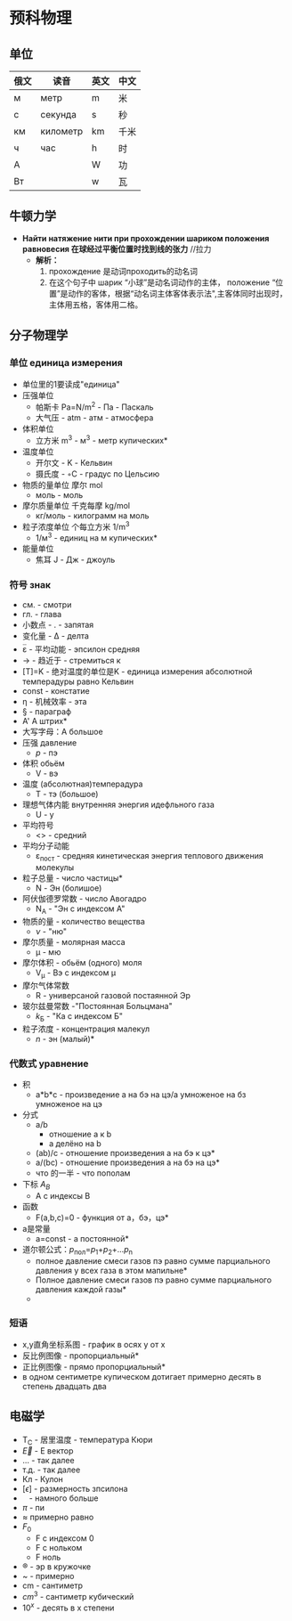 # 预科物理

## 单位

| 俄文          |     读音       |  英文   | 中文    | 
|---------------|---------------|---------|---------|
| м             |      метр     | m       | 米      | 
| с             |   секунда     | s       | 秒      | 
| км            |   километр    | km      | 千米    | 
| ч             |      час      | h       | 时      | 
| A             |               | W       | 功      | 
| Вт            |               | w       | 瓦      |

## 牛顿力学

- **Найти натяжение нити при прохождении шариком положения равновесия  在球经过平衡位置时找到线的张力** //拉力
    - **解析：** 
        1. прохождение 是动词проходить的动名词
        2. 在这个句子中 шарик “小球”是动名词动作的主体， положение “位置”是动作的客体，根据“动名词主体客体表示法",主客体同时出现时，主体用五格，客体用二格。

## 分子物理学

### 单位 единица измерения
- 单位里的1要读成"единица"
- 压强单位    
    - 帕斯卡 Pa=N/m<sup>2</sup> - Па - Паскаль
    - 大气压 - atm - атм - атмосфера
- 体积单位 
    - 立方米 m<sup>3</sup> - м<sup>3</sup> - метр купических*
- 温度单位
    - 开尔文 - K - Кельвин
    - 摄氏度 - ◦C - градус по Цельсию
- 物质的量单位 摩尔 mol
    - моль - моль
- 摩尔质量单位 千克每摩 kg/mol
    - кг/моль - килограмм на моль
- 粒子浓度单位 个每立方米 1/m<sup>3</sup>
    - 1/м<sup>3</sup> - единиц на м купических*
- 能量单位 
    - 焦耳 J - Дж - джоуль
    
### 符号 знак
- см. - смотри
- гл. - глава
- 小数点 - . - запятая
- 变化量 - ∆ - делта
- <ruby> <rb>ε</rb><rt>\__</rt> </ruby> - 平均动能 -    эпсилон средняя
- → - 趋近于 - стремиться к
- [T]=K - 绝对温度的单位是K - единица измерения абсолютной темперадуры равно Кельвин
- const - констатие
- η - 机械效率 - эта
- § - параграф
- A' А штрих*
- 大写字母：A большое
- 压强 давление
    - *p* - пэ
- 体积 обьём
    - V - вэ
- 温度 (абсолютная)темперадура
    - T - тэ (большое)
- 理想气体内能 внутренняя энергия идефльного газа
    - U - у
- 平均符号 
    - <> - средний
- 平均分子动能
    - ε<sub>пост</sub> - средняя кинетическая энергия теплового движения молекулы
- 粒子总量 - число частицы*
    - N - Эн (болишое) 
- 阿伏伽德罗常数 - число Авогадро
    - N<sub>A</sub> - "Эн с индексом А"
- 物质的量 - количество вещества
    - *ν* - "ню"
- 摩尔质量 - молярная масса 
    - μ - мю
- 摩尔体积 - обьём (одного) моля
    - V<sub>μ</sub> - Вэ с индексом μ
- 摩尔气体常数 
    - R - универсаной газовой постаянной Эр
- 玻尔兹曼常数 -"Постоянная Больцмана" 
    - *k*<sub>Б</sub> - "Ка с индексом Б"
- 粒子浓度 - концентрация малекул
    - *n* - эн (малый)*
    
### 代数式 уравнение
- 积
    - a\*b\*с - произведение а на бэ на цэ/а умноженое на бз умноженое на цэ
- 分式
    - a/b 
        - отношение a к b
        - a делёно на b
    - (ab)/c - отношение произведения а на бэ к цэ*
    - a/(bc) - отношение произведения а на бэ на цэ*
    - что 的一半 - что пополам
- 下标 $A_B$
  - A с индексы B
- 函数 
    - F(a,b,c)=0 - функция от a，бэ，цэ*
- a是常量 
    - a=const - а постоянной*
- 道尔顿公式：*p*<sub>пол</sub>=*p*<sub>1</sub>+*p*<sub>2</sub>+...*p*<sub>n</sub>
    - полное давление смеси газов пэ равно сумме парциального давления у всех газа в этом мапильне*
    - Полное давление смеси газов пэ равно сумме парциального давления каждой газы*
    - 

    
### 短语
- x,y直角坐标系图 - график в осях y от x
- 反比例图像 -    пропорциальный*
- 正比例图像 - прямо пропорциальный*
- в одном сентиметре купическом дотигает примерно десять в степень двадцать два

## 电磁学

- T<sub>C</sub> - 居里温度 -  температура Кюри
- $\vec{E}$ - E вектор
- ... - так далее
- т.д. - так далее
- Кл - Кулон
- [$\epsilon$] - размерность зпсилона
- $\>\>$ - намного больше
- $\pi$ - пи
- $\approx$ примерно равно
- $F_0$
    - F с индексом 0
    - F с нольком
    - F ноль
- ® - эр в кружочке
- ~ - примерно
- cm - сантиметр
- $cm^3$ - сантиметр кубический
- $10^x$ - десять в x степени
